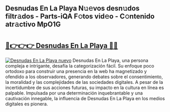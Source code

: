 ## Desnudas En La Playa N𝚞𝚎vos desn𝚞dos filtr𝚊dos - Parts-iQA F𝚘tos vid𝚎o - C𝚘ntenido atr𝚊ctivo MpO1G

# <h2><a href="http://mb8tyb.tromn.icu/?c=Desnudas+En+La+Playa">🔗👉👉👉 Desnudas En La Playa 🔗🔗</a></h2>

[![Desnudas En La Playa nuevo](https://i.imgur.com/pEAQMta.gif)](http://mb8tyb.tromn.icu/?c=Desnudas+En+La+Playa)
Desnudas En La Playa, una persona compleja e intrigante, desafía la categorización fácil. Su enfoque poco ortodoxo para construir una presencia en la web ha magnetizado y ofendido a los observadores, generando debates sobre el consentimiento, la moralidad y las complejidades de las sociedades digitales. A pesar de la incertidumbre de sus acciones futuras, su impacto en la cultura en línea es palpable. Impulsada por una determinación inquebrantable y una cautivación innegable, la influencia de Desnudas En La Playa en los medios digitales es pionera.
